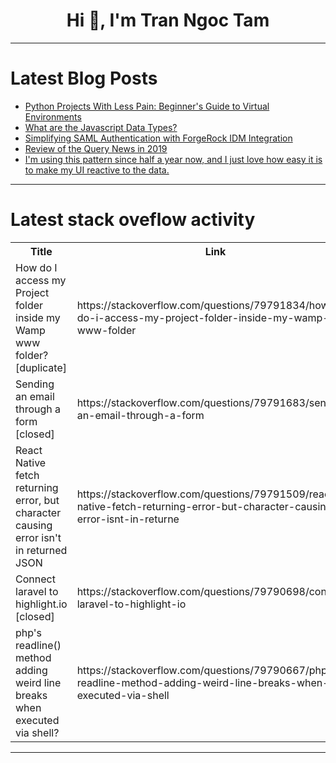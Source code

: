 <h1 align="center">Hi 👋, I'm Tran Ngoc Tam</h1>

---

# Latest Blog Posts 
<!-- BLOG-POST-LIST:START -->
- [Python Projects With Less Pain: Beginner&#39;s Guide to Virtual Environments](https://dev.to/julielinx/python-projects-with-less-pain-beginners-guide-to-virtual-environments-4o5a)
- [What are the Javascript Data Types?](https://dev.to/aj_arul/what-are-the-javascript-data-types-1f5h)
- [Simplifying SAML Authentication with ForgeRock IDM Integration](https://dev.to/iamdevbox/simplifying-saml-authentication-with-forgerock-idm-integration-4of5)
- [Review of the Query News in 2019](https://dev.to/leon_lin_s/review-of-the-query-news-in-2019-1nfp)
- [I&#39;m using this pattern since half a year now, and I just love how easy it is to make my UI reactive to the data.](https://dev.to/yoannfleurydev/im-using-this-pattern-since-half-a-year-now-and-i-just-love-how-easy-it-is-to-make-my-ui-reactive-1meh)
<!-- BLOG-POST-LIST:END -->

---

# Latest stack oveflow activity
<table>
  <tr><th>Title</th><th>Link</th></tr>
  <!-- STACKOVERFLOW:START --><tr><td>How do I access my Project folder inside my Wamp www folder? [duplicate]</td><td>https://stackoverflow.com/questions/79791834/how-do-i-access-my-project-folder-inside-my-wamp-www-folder</td></tr><tr><td>Sending an email through a form [closed]</td><td>https://stackoverflow.com/questions/79791683/sending-an-email-through-a-form</td></tr><tr><td>React Native fetch returning error, but character causing error isn&#39;t in returned JSON</td><td>https://stackoverflow.com/questions/79791509/react-native-fetch-returning-error-but-character-causing-error-isnt-in-returne</td></tr><tr><td>Connect laravel to highlight.io [closed]</td><td>https://stackoverflow.com/questions/79790698/connect-laravel-to-highlight-io</td></tr><tr><td>php&#39;s readline&lpar;&rpar; method adding weird line breaks when executed via shell?</td><td>https://stackoverflow.com/questions/79790667/phps-readline-method-adding-weird-line-breaks-when-executed-via-shell</td></tr><!-- STACKOVERFLOW:END -->
</table>

---


